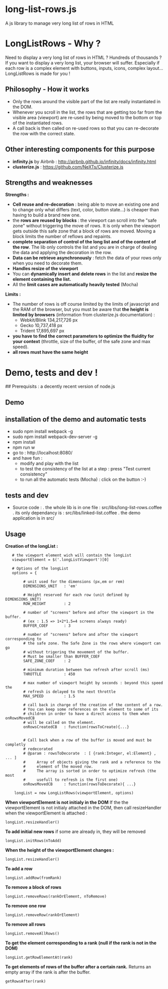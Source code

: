# long-list-rows.js
A js library to manage very long list of rows in HTML

# LongListRows - Why ?
Need to display a very long list of rows in HTML ? Hundreds of thousands ?
If you want to display a very long list, your browser will suffer. Especially if each row is a complex element with buttons, inputs, icons, complex layout...
LongListRows is made for you !

## Philosophy - How it works
 - Only the rows around the visible part of the list are really instantiated in the DOM.
 - Whenever you scroll in the list, the rows that are getting too far from the visible area (viewport) are re-used by being moved to the bottom or top of the instantiated rows.
 - A call back is then called on re-used rows so that you can re-decorate the row with the correct state.

## Other interesting components for this purpose

 - **infinity.js** by Airbnb : http://airbnb.github.io/infinity/docs/infinity.html
 - **clusterize.js** : https://github.com/NeXTs/Clusterize.js

## Strengths and weaknesses
**Strengths :**

- **Cell reuse and re-decoration** : being able to move an existing one and to change only what differs (text, color, button state...) is cheaper than having to build a brand new one.
- the **rows are reused by blocks** : the viewport can scroll into the "safe zone" without triggering the move of rows. It is only when the viewport gets outside this safe zone that a block of rows are moved. Moving a block limits the number of reflows and repaints.
- **complete separation of control of the long list and of the content of the row**. The lib only controls the list and you are in charge of dealing the data and applying the decoration in the row.
- **Data can be retrieve asynchronously** : fetch the data of your rows only when you need to decorate them.
- **Handles resize of the viewport**
- You can **dynamically insert and delete rows** in the list and **resize the element containing the list.**
- All the **limit cases are automatically heavily tested** (Mocha)

**Limits :**

- The number of rows is off course limited by the limits of javascript and the RAM of the browser, but you must be aware that **the height is limited by browsers** (information from clusterize.js documentation)  :
  - Webkit/Blink 134,217,726 px
  - Gecko 10,737,418 px
  - Trident 17,895,697 px
- **you have to find the correct parameters to optimize the fluidity for your context** (throttle, size of the buffer, of the safe zone and max speed).
- **all rows must have the same height**

# Demo, tests and dev !

## Prerequisits :
a decently recent version of node.js

## Demo

## installation of the demo and automatic tests
  - sudo npm install webpack -g
  - sudo npm install webpack-dev-server -g
  - npm install
  - npm run w
  - go to : http://localhost:8080/
  - and have fun :
    - modify and play with the list
    - to test the consistency of the list at a step : press "Test current consistency"
    - to run all the automatic tests (Mocha) : click on the button :-)

## tests and dev
  - Source code :
    . the whole lib is in one file : src/libs/long-list-rows.coffee
    . its only dependancy is : src/libs/linked-list.coffee
    . the demo application is in src/


## Usage

**Creation of the longList :**

       # the viewport element wich will contain the longList
       viewportElement = $('.longListViewport')[0]

       # Options of the longList
       options = {

            # unit used for the dimensions (px,em or rem)
            DIMENSIONS_UNIT   : 'em'

            # Height reserved for each row (unit defined by DIMENSIONS_UNIT)
            ROW_HEIGHT        : 2

            # number of "screens" before and after the viewport in the buffer.
            # (ex : 1.5 => 1+2*1.5=4 screens always ready)
            BUFFER_COEF       : 3

            # number of "screens" before and after the viewport corresponding to
            # the safe zone. The Safe Zone is the rows where viewport can go
            # without trigering the movement of the buffer.
            # Must be smaller than BUFFER_COEF
            SAFE_ZONE_COEF    : 2

            # minimum duration between two refresh after scroll (ms)
            THROTTLE          : 450

            # max number of viewport height by seconds : beyond this speed the
            # refresh is delayed to the next throttle
            MAX_SPEED         : 1.5

            # call back in charge of the creation of the content of a row.
            # You can keep some references on the element to some of its
            # children in order to have a direct access to them when onRowsMovedCB
            # will be called on the element.
            onRowsCreatedCB   : function(rowsToCreate){...}


            # Call back when a row of the buffer is moved and must be completly
            # redecorated
            # @param : rowsToDecorate  : [ {rank:Integer, el:Element} , ... ]
            #     Array of objects giving the rank and a reference to the
            #     element of the moved row.
            #     The array is sorted in order to optimize refresh (the most
            #     usefull to refresh is the first one)
            onRowsMovedCB     : function(rowsToDecorate){ ...}

        longList = new LongListRows(viewportElement, options)

**When viewportElement is not initialy in the DOM**
If the the viewportElement is not initialy attached in the DOM, then call
resizeHandler when the viewportElement is attached :

    longList.resizeHandler()

**To add initial new rows**
if some are already in, they will be removed

    longList.initRows(nToAdd)

**When the height of the viewportElement changes :**

    longList.resizeHandler()

**To add a row**

    longList.addRow(fromRank)

**To remove a block of rows**

    longList.removeRows(rankOrElement, nToRemove)

**To remove one row**

    longList.removeRow(rankOrElement)

**To remove all rows**

    longList.removeAllRows()

**To get the element corresponding to a rank (null if the rank is not in the DOM)**

    longList.getRowElementAt(rank)

**To get elements of rows of the buffer after a certain rank.**
Returns an empty array if the rank is after the buffer.

    getRowsAfter(rank)
